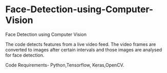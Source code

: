 # Face-Detection-using-Computer-Vision
Face Detection using Computer Vision


The code detects features from a live video feed. The video frames are converted to images after certain intervals and those images are analysed for face detection.

Code Requirements-
Python,Tensorflow, Keras,OpenCV.
